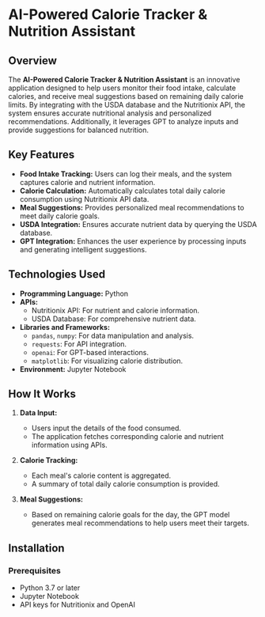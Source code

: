 # AI-Powered Calorie Tracker & Nutrition Assistant

## Overview
The **AI-Powered Calorie Tracker & Nutrition Assistant** is an innovative application designed to help users monitor their food intake, calculate calories, and receive meal suggestions based on remaining daily calorie limits. By integrating with the USDA database and the Nutritionix API, the system ensures accurate nutritional analysis and personalized recommendations. Additionally, it leverages GPT to analyze inputs and provide suggestions for balanced nutrition.

## Key Features
- **Food Intake Tracking:** Users can log their meals, and the system captures calorie and nutrient information.
- **Calorie Calculation:** Automatically calculates total daily calorie consumption using Nutritionix API data.
- **Meal Suggestions:** Provides personalized meal recommendations to meet daily calorie goals.
- **USDA Integration:** Ensures accurate nutrient data by querying the USDA database.
- **GPT Integration:** Enhances the user experience by processing inputs and generating intelligent suggestions.

## Technologies Used
- **Programming Language:** Python
- **APIs:**
  - Nutritionix API: For nutrient and calorie information.
  - USDA Database: For comprehensive nutrient data.
- **Libraries and Frameworks:**
  - `pandas`, `numpy`: For data manipulation and analysis.
  - `requests`: For API integration.
  - `openai`: For GPT-based interactions.
  - `matplotlib`: For visualizing calorie distribution.
- **Environment:** Jupyter Notebook

## How It Works
1. **Data Input:**
   - Users input the details of the food consumed.
   - The application fetches corresponding calorie and nutrient information using APIs.

2. **Calorie Tracking:**
   - Each meal's calorie content is aggregated.
   - A summary of total daily calorie consumption is provided.

3. **Meal Suggestions:**
   - Based on remaining calorie goals for the day, the GPT model generates meal recommendations to help users meet their targets.

## Installation
### Prerequisites
- Python 3.7 or later
- Jupyter Notebook
- API keys for Nutritionix and OpenAI

